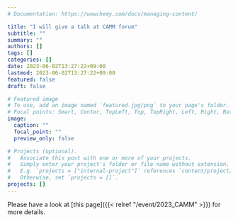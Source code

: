```yaml
---
# Documentation: https://wowchemy.com/docs/managing-content/

title: "I will give a talk at CAMM forum" 
subtitle: ""
summary: ""
authors: []
tags: []
categories: []
date: 2023-06-02T13:27:22+09:00
lastmod: 2023-06-02T13:27:22+09:00
featured: false
draft: false

# Featured image
# To use, add an image named `featured.jpg/png` to your page's folder.
# Focal points: Smart, Center, TopLeft, Top, TopRight, Left, Right, BottomLeft, Bottom, BottomRight.
image:
  caption: ""
  focal_point: ""
  preview_only: false

# Projects (optional).
#   Associate this post with one or more of your projects.
#   Simply enter your project's folder or file name without extension.
#   E.g. `projects = ["internal-project"]` references `content/project/deep-learning/index.md`.
#   Otherwise, set `projects = []`.
projects: []
---
```

Please have a look at [this page]({{< relref "/event/2023_CAMM" >}}) for more details.
